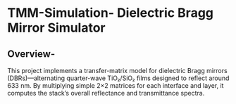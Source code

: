 # TMM-Simulation- Dielectric Bragg Mirror Simulator

## Overview-
This project implements a transfer-matrix model for dielectric Bragg mirrors (DBRs)—alternating quarter-wave TiO₂/SiO₂ films designed to reflect around 633 nm. By multiplying simple 2×2 matrices for each interface and layer, it computes the stack’s overall reflectance and transmittance spectra.
